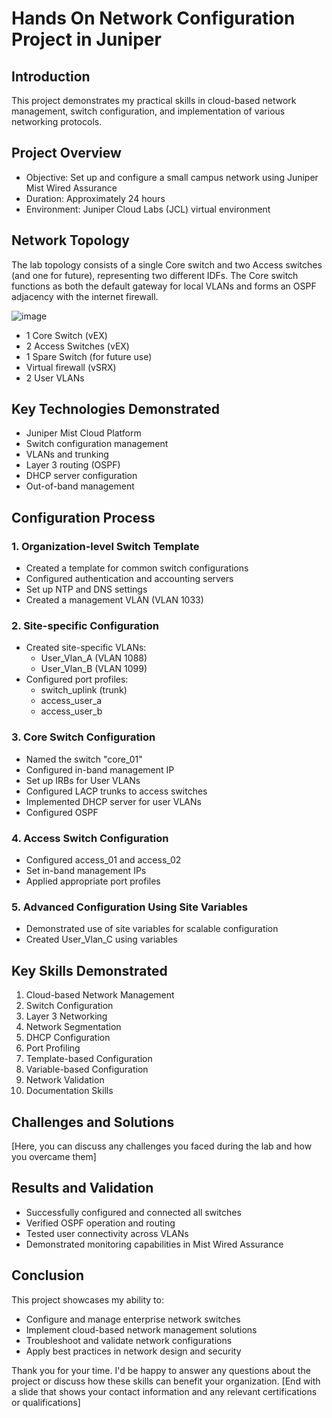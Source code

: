 # Hands On Network Configuration Project in Juniper

## Introduction

This project demonstrates my practical skills in cloud-based network management, switch configuration, and implementation of various networking protocols.

## Project Overview
- Objective: Set up and configure a small campus network using Juniper Mist Wired Assurance
- Duration: Approximately 24 hours
- Environment: Juniper Cloud Labs (JCL) virtual environment

## Network Topology
The lab topology consists of a single Core switch and two Access switches (and one for future), representing two different IDFs. The Core switch functions as both the default gateway for local VLANs and forms an OSPF adjacency with the internet firewall.

![image](https://github.com/user-attachments/assets/eee3afd6-3bd5-4f64-887d-72343632b956)

- 1 Core Switch (vEX)
- 2 Access Switches (vEX)
- 1 Spare Switch (for future use)
- Virtual firewall (vSRX)
- 2 User VLANs


## Key Technologies Demonstrated
- Juniper Mist Cloud Platform
- Switch configuration management
- VLANs and trunking
- Layer 3 routing (OSPF)
- DHCP server configuration
- Out-of-band management

## Configuration Process
### 1. Organization-level Switch Template
- Created a template for common switch configurations
- Configured authentication and accounting servers
- Set up NTP and DNS settings
- Created a management VLAN (VLAN 1033)
### 2. Site-specific Configuration
- Created site-specific VLANs:
  - User_Vlan_A (VLAN 1088)
  - User_Vlan_B (VLAN 1099)
- Configured port profiles:
  - switch_uplink (trunk)
  - access_user_a
  - access_user_b
### 3. Core Switch Configuration
- Named the switch "core_01"
- Configured in-band management IP
- Set up IRBs for User VLANs
- Configured LACP trunks to access switches
- Implemented DHCP server for user VLANs
- Configured OSPF
### 4. Access Switch Configuration
- Configured access_01 and access_02
- Set in-band management IPs
- Applied appropriate port profiles

### 5. Advanced Configuration Using Site Variables
- Demonstrated use of site variables for scalable configuration
- Created User_Vlan_C using variables

## Key Skills Demonstrated
1. Cloud-based Network Management
2. Switch Configuration
3. Layer 3 Networking
4. Network Segmentation
5. DHCP Configuration
6. Port Profiling
7. Template-based Configuration
8. Variable-based Configuration
9. Network Validation
10. Documentation Skills

## Challenges and Solutions
[Here, you can discuss any challenges you faced during the lab and how you overcame them]

## Results and Validation
- Successfully configured and connected all switches
- Verified OSPF operation and routing
- Tested user connectivity across VLANs
- Demonstrated monitoring capabilities in Mist Wired Assurance

## Conclusion
This project showcases my ability to:
- Configure and manage enterprise network switches
- Implement cloud-based network management solutions
- Troubleshoot and validate network configurations
- Apply best practices in network design and security

Thank you for your time. I'd be happy to answer any questions about the project or discuss how these skills can benefit your organization.
[End with a slide that shows your contact information and any relevant certifications or qualifications]
